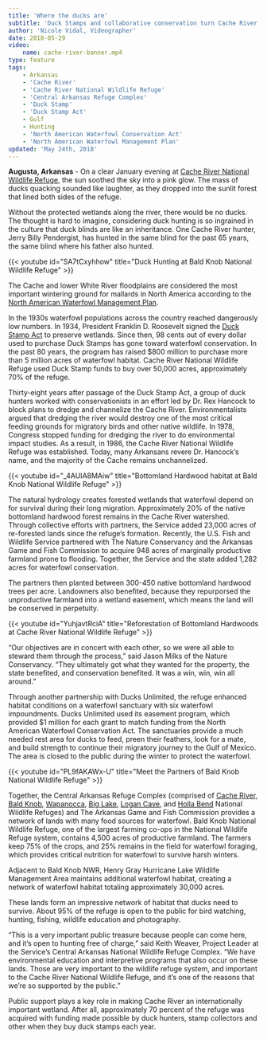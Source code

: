 ```yaml
---
title: 'Where the ducks are'
subtitle: 'Duck Stamps and collaborative conservation turn Cache River NWR into a haven for hunters'
author: 'Nicole Vidal, Videographer'
date: 2018-05-29
video:
    name: cache-river-banner.mp4
type: feature
tags:
    - Arkansas
    - 'Cache River'
    - 'Cache River National Wildlife Refuge'
    - 'Central Arkansas Refuge Complex'
    - 'Duck Stamp'
    - 'Duck Stamp Act'
    - Gulf
    - Hunting
    - 'North American Waterfowl Conservation Act'
    - 'North American Waterfowl Management Plan'
updated: 'May 24th, 2018'
---
```


**Augusta, Arkansas** - On a clear January evening at [Cache River National Wildlife Refuge](https://www.fws.gov/refuge/cache_river/), the sun soothed the sky into a pink glow. The mass of ducks quacking sounded like laughter, as they dropped into the sunlit forest that lined both sides of the refuge.

Without the protected wetlands along the river, there would be no ducks. The thought is hard to imagine, considering duck hunting is so ingrained in the culture that duck blinds are like an inheritance. One Cache River hunter, Jerry Billy Pendergist, has hunted in the same blind for the past 65 years, the same blind where his father also hunted.

{{< youtube id="SA7tCxyhhow" title="Duck Hunting at Bald Knob National Wildlife Refuge" >}}

The Cache and lower White River floodplains are considered the most important wintering ground for mallards in North America according to the [North American Waterfowl Management Plan](https://www.fws.gov/birds/management/bird-management-plans/north-american-waterfowl-management-plan.php).

In the 1930s waterfowl populations across the country reached dangerously low numbers. In 1934, President Franklin D. Roosevelt signed the [Duck Stamp Act](https://www.fws.gov/birds/get-involved/duck-stamp.php) to preserve wetlands. Since then, 98 cents out of  every dollar used to purchase Duck Stamps has gone toward waterfowl conservation. In the past 80 years, the program has raised $800 million to purchase more than 5 million acres of waterfowl habitat. Cache River National Wildlife Refuge used Duck Stamp funds to buy over 50,000 acres, approximately 70% of the refuge.

Thirty-eight years after passage of the Duck Stamp Act, a group of duck hunters worked with conservationists in an effort led by Dr. Rex Hancock to block plans to dredge and channelize the Cache River. Environmentalists argued that dredging the river would destroy one of the most critical feeding grounds for migratory birds and other native wildlife. In 1978, Congress stopped funding for dredging the river to do environmental impact studies. As a result, in 1986, the Cache River National Wildlife Refuge was established. Today, many Arkansans revere Dr. Hancock’s name, and the majority of the Cache remains unchannelized.

{{< youtube id="_4AUIA8MAiw" title="Bottomland Hardwood habitat at Bald Knob National Wildlife Refuge" >}}

The natural hydrology creates forested wetlands that waterfowl depend on for survival during their long migration. Approximately 20% of the native bottomland hardwood forest remains in the Cache River watershed. Through collective efforts with partners, the Service added 23,000 acres of re-forested lands since the refuge’s formation. Recently, the U.S. Fish and Wildlife Service partnered with The Nature Conservancy and the Arkansas Game and Fish Commission to acquire 948 acres of marginally productive farmland prone to flooding. Together, the Service and the state added 1,282 acres for waterfowl conservation.

The partners then planted between 300-450 native bottomland hardwood trees per acre. Landowners also benefited, because they repurporsed the unproductive farmland into a wetland easement, which means the land will be conserved in perpetuity.

{{< youtube id="YuhjavtRciA" title="Reforestation of Bottomland Hardwoods at Cache River National Wildlife Refuge" >}}

“Our objectives are in concert with each other, so we were all able to steward them through the process,” said Jason Milks of the Nature Conservancy. “They ultimately got what they wanted for the property, the state benefited, and conservation benefited. It was a win, win, win all around.” 

Through another partnership with Ducks Unlimited, the refuge enhanced habitat conditions on a waterfowl sanctuary with six waterfowl impoundments. Ducks Unlimited used its easement program, which provided $1 million for each grant to match funding from the North American Waterfowl Conservation Act. The sanctuaries provide a much needed rest area for ducks to feed, preen their feathers, look for a mate, and build strength to continue their migratory journey to the Gulf of Mexico. The area is closed to the public during the winter to protect the waterfowl.

{{< youtube id="PL9fAKAWx-U" title="Meet the Partners of Bald Knob National Wildlife Refuge" >}}

Together, the Central Arkansas Refuge Complex (comprised of [Cache River](https://www.fws.gov/refuge/cache_river/), [Bald Knob](https://www.fws.gov/refuge/bald_knob/), [Wapanocca](https://www.fws.gov/refuge/wapanocca/), [Big Lake](https://www.fws.gov/refuge/big_lake/), [Logan Cave](https://www.fws.gov/refuge/Logan_Cave/), and [Holla Bend](https://www.fws.gov/refuge/holla_bend/) National Wildlife Refuges) and The Arkansas Game and Fish Commission provides a network of lands with many food sources for waterfowl.  Bald Knob National Wildlife Refuge, one of the largest farming co-ops in the National Wildlife Refuge system, contains 4,500 acres of productive farmland. The farmers keep 75% of the crops, and 25% remains in the field for waterfowl foraging, which provides critical nutrition for waterfowl to survive harsh winters.

Adjacent to Bald Knob NWR, Henry Gray Hurricane Lake Wildlife Management Area maintains additional waterfowl habitat, creating a network of waterfowl habitat totaling approximately 30,000 acres. 

These lands form an impressive network of habitat that ducks need to survive. About 95% of the refuge is open to the public for bird watching, hunting, fishing, wildlife education and photography. 

“This is a very important public treasure because people can come here, and it’s open to hunting free of charge,” said Keith Weaver, Project Leader at the Service’s Central Arkansas National Wildlife Refuge Complex. “We have environmental education and interpretive programs that also occur on these lands. Those are very important to the wildlife refuge system, and important to the Cache River National Wildlife Refuge, and it’s one of the reasons that we’re so supported by the public.” 

Public support plays a key role in making Cache River an internationally important wetland. After all, approximately 70 percent of the refuge was acquired with funding made possible by duck hunters, stamp collectors and other when they buy duck stamps each year. 

